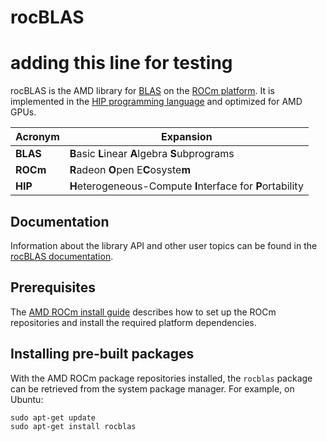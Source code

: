 # rocBLAS
# adding this line for testing
rocBLAS is the AMD library for [BLAS][1] on the [ROCm platform][2]. It is
implemented in the [HIP programming language][3] and optimized for AMD GPUs.

|Acronym      | Expansion                                                   |
|-------------|-------------------------------------------------------------|
|**BLAS**     | **B**asic **L**inear **A**lgebra **S**ubprograms            |
|**ROCm**     | **R**adeon **O**pen E**C**osyste**m**                       |
|**HIP**      | **H**eterogeneous-Compute **I**nterface for **P**ortability |

## Documentation
Information about the library API and other user topics can be found in the
[rocBLAS documentation][4].

## Prerequisites
The [AMD ROCm install guide][5] describes how to set up the ROCm repositories
and install the required platform dependencies.

## Installing pre-built packages
With the AMD ROCm package repositories installed, the `rocblas` package can be
retrieved from the system package manager. For example, on Ubuntu:

    sudo apt-get update
    sudo apt-get install rocblas

[1]: https://www.netlib.org/blas/
[2]: https://rocmdocs.amd.com/en/latest/
[3]: https://github.com/ROCm-Developer-Tools/HIP
[4]: https://rocblas.readthedocs.io/en/latest/
[5]: https://rocmdocs.amd.com/en/latest/Installation_Guide/Installation-Guide.html
